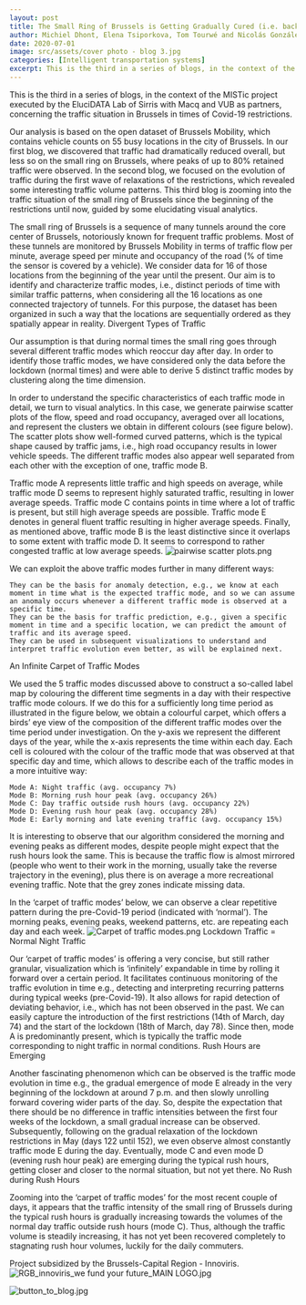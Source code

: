 ```yaml
---
layout: post
title: The Small Ring of Brussels is Getting Gradually Cured (i.e. back to normal stagnated traffic) from Covid-19
author: Michiel Dhont, Elena Tsiporkova, Tom Tourwé and Nicolás González-Deleito
date: 2020-07-01
image: src/assets/cover photo - blog 3.jpg
categories: [Intelligent transportation systems]
excerpt: This is the third in a series of blogs, in the context of the MISTic project. This blog we zoom into the traffic situation of the small ring of Brussels since the beginning of the restrictions until now, guided by some elucidating visual analytics.
---
```



This is the third in a series of blogs, in the context of the MISTic project executed by the EluciDATA Lab of Sirris with Macq and VUB as partners, concerning the traffic situation in Brussels in times of Covid-19 restrictions.

Our analysis is based on the open dataset of Brussels Mobility, which contains vehicle counts on 55 busy locations in the city of Brussels. In our first blog, we discovered that traffic had dramatically reduced overall, but less so on the small ring on Brussels, where peaks of up to 80% retained traffic were observed. In the second blog, we focused on the evolution of traffic during the first wave of relaxations of the restrictions, which revealed some interesting traffic volume patterns. This third blog is zooming into the traffic situation of the small ring of Brussels since the beginning of the restrictions until now, guided by some elucidating visual analytics.

The small ring of Brussels is a sequence of many tunnels around the core center of Brussels, notoriously known for frequent traffic problems. Most of these tunnels are monitored by Brussels Mobility in terms of traffic flow per minute, average speed per minute and occupancy of the road (% of time the sensor is covered by a vehicle). We consider data for 16 of those locations from the beginning of the year until the present. Our aim is to identify and characterize traffic modes, i.e., distinct periods of time with similar traffic patterns, when considering all the 16 locations as one connected trajectory of tunnels. For this purpose, the dataset has been organized in such a way that the locations are sequentially ordered as they spatially appear in reality.
Divergent Types of Traffic

Our assumption is that during normal times the small ring goes through several different traffic modes which reoccur day after day. In order to identify those traffic modes, we have considered only the data before the lockdown (normal times) and were able to derive 5 distinct traffic modes by clustering along the time dimension.

In order to understand the specific characteristics of each traffic mode in detail, we turn to visual analytics. In this case, we generate pairwise scatter plots of the flow, speed and road occupancy, averaged over all locations, and represent the clusters we obtain in different colours (see figure below). The scatter plots show well-formed curved patterns, which is the typical shape caused by traffic jams, i.e., high road occupancy results in lower vehicle speeds. The different traffic modes also appear well separated from each other with the exception of one, traffic mode B.

Traffic mode A represents little traffic and high speeds on average, while traffic mode D seems to represent highly saturated traffic, resulting in lower average speeds. Traffic mode C contains points in time where a lot of traffic is present, but still high average speeds are possible. Traffic mode E denotes in general fluent traffic resulting in higher average speeds. Finally, as mentioned above, traffic mode B is the least distinctive since it overlaps to some extent with traffic mode D. It seems to correspond to rather congested traffic at low average speeds.
<img alt="pairwise scatter plots.png" src="assets/pairwise scatter plots.png" />

We can exploit the above traffic modes further in many different ways:

    They can be the basis for anomaly detection, e.g., we know at each moment in time what is the expected traffic mode, and so we can assume an anomaly occurs whenever a different traffic mode is observed at a specific time.
    They can be the basis for traffic prediction, e.g., given a specific moment in time and a specific location, we can predict the amount of traffic and its average speed.
    They can be used in subsequent visualizations to understand and interpret traffic evolution even better, as will be explained next.

An Infinite Carpet of Traffic Modes

We used the 5 traffic modes discussed above to construct a so-called label map by colouring the different time segments in a day with their respective traffic mode colours. If we do this for a sufficiently long time period as illustrated in the figure below, we obtain a colourful carpet, which offers a birds’ eye view of the composition of the different traffic modes over the time period under investigation. On the y-axis we represent the different days of the year, while the x-axis represents the time within each day. Each cell is coloured with the colour of the traffic mode that was observed at that specific day and time, which allows to describe each of the traffic modes in a more intuitive way:

    Mode A: Night traffic (avg. occupancy 7%)
    Mode B: Morning rush hour peak (avg. occupancy 26%)
    Mode C: Day traffic outside rush hours (avg. occupancy 22%)
    Mode D: Evening rush hour peak (avg. occupancy 28%)
    Mode E: Early morning and late evening traffic (avg. occupancy 15%)

It is interesting to observe that our algorithm considered the morning and evening peaks as different modes, despite people might expect that the rush hours look the same. This is because the traffic flow is almost mirrored (people who went to their work in the morning, usually take the reverse trajectory in the evening), plus there is on average a more recreational evening traffic. Note that the grey zones indicate missing data.

In the ‘carpet of traffic modes’ below, we can observe a clear repetitive pattern during the pre-Covid-19 period (indicated with ‘normal’). The morning peaks, evening peaks, weekend patterns, etc. are repeating each day and each week.
<img alt="Carpet of traffic modes.png" src="assets/Carpet of traffic modes.png" />
Lockdown Traffic = Normal Night Traffic

Our ‘carpet of traffic modes’ is offering a very concise, but still rather granular, visualization which is ‘infinitely’ expandable in time by rolling it forward over a certain period. It facilitates continuous monitoring of the traffic evolution in time e.g., detecting and interpreting recurring patterns during typical weeks (pre-Covid-19). It also allows for rapid detection of deviating behavior, i.e., which has not been observed in the past. We can easily capture the introduction of the first restrictions (14th of March, day 74) and the start of the lockdown (18th of March, day 78). Since then, mode A is predominantly present, which is typically the traffic mode corresponding to night traffic in normal conditions.
Rush Hours are Emerging

Another fascinating phenomenon which can be observed is the traffic mode evolution in time e.g., the gradual emergence of mode E already in the very beginning of the lockdown at around 7 p.m. and then slowly unrolling forward covering wider parts of the day. So, despite the expectation that there should be no difference in traffic intensities between the first four weeks of the lockdown, a small gradual increase can be observed. Subsequently, following on the gradual relaxation of the lockdown restrictions in May (days 122 until 152), we even observe almost constantly traffic mode E during the day. Eventually, mode C and even mode D (evening rush hour peak) are emerging during the typical rush hours, getting closer and closer to the normal situation, but not yet there.
No Rush during Rush Hours

Zooming into the ‘carpet of traffic modes’ for the most recent couple of days, it appears that the traffic intensity of the small ring of Brussels during the typical rush hours is gradually increasing towards the volumes of the normal day traffic outside rush hours (mode C). Thus, although the traffic volume is steadily increasing, it has not yet been recovered completely to stagnating rush hour volumes, luckily for the daily commuters.

Project subsidized by the Brussels-Capital Region - Innoviris. <img alt="RGB_innoviris_we fund your future_MAIN LOGO.jpg" src="assets/RGB_innoviris_we fund your future_MAIN LOGO.jpg" />

<img alt="button_to_blog.jpg" src="assets/button_to_blog.jpg" />
